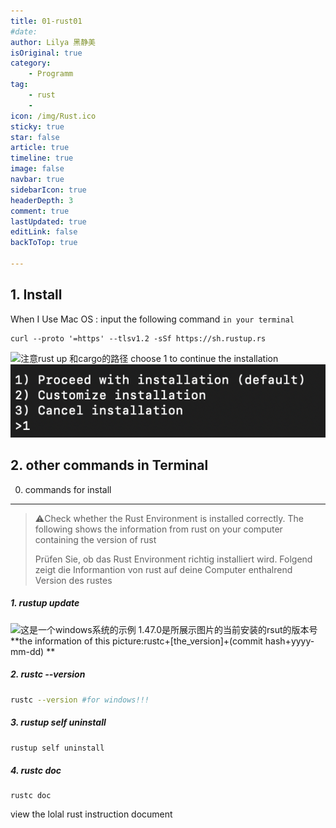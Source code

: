 ```yaml
---
title: 01-rust01
#date: 
author: Lilya 黑静美
isOriginal: true
category: 
    - Programm
tag:
    - rust
    -
icon: /img/Rust.ico
sticky: true
star: false
article: true
timeline: true
image: false
navbar: true
sidebarIcon: true
headerDepth: 3
comment: true
lastUpdated: true
editLink: false
backToTop: true

---
```


## 1. Install

When I Use Mac OS :
input the following command  `in your terminal`

```
curl --proto '=https' --tlsv1.2 -sSf https://sh.rustup.rs
```


![注意rust up 和cargo的路径](https://cdn.nlark.com/yuque/0/2023/png/39218772/1698277578713-6087c784-ba0c-4626-b3cb-57119b0c3790.png#averageHue=%23202120&clientId=ud85b67a3-b82a-4&from=paste&height=504&id=u08084f79&originHeight=970&originWidth=1320&originalType=binary&ratio=2&rotation=0&showTitle=true&size=393857&status=done&style=none&taskId=uf6e303af-3e8c-460e-9cc5-8ec8831d717&title=%E6%B3%A8%E6%84%8Frust%20up%20%E5%92%8Ccargo%E7%9A%84%E8%B7%AF%E5%BE%84&width=686 "注意rust up 和cargo的路径")
choose 1 to continue the installation
![Bildschirmfoto 2023-10-26 um 01.48.31.png](./note1.assets/1698277773697-35cf5a84-5fff-482f-b4e3-b9dbea0d16f5-20240331142323695.png)

## 2. other commands in Terminal

0. commands for install

---

> ⚠️Check whether the Rust Environment is installed correctly. The following shows the information from rust on your computer containing the version of rust
>
> Prüfen Sie, ob das Rust Environment richtig installiert wird. Folgend zeigt die Informantion von rust auf deine Computer enthalrend Version des rustes

##### 1. rustup update

![这是一个windows系统的示例 1.47.0是所展示图片的当前安装的rsut的版本号](https://cdn.nlark.com/yuque/0/2023/png/39218772/1698278979636-f4034022-070c-47fa-bc91-18f58db98160.png#averageHue=%23151515&clientId=ud85b67a3-b82a-4&from=drop&id=u49952e8b&originHeight=958&originWidth=1742&originalType=binary&ratio=2&rotation=0&showTitle=true&size=471046&status=done&style=none&taskId=u777302b2-b763-47af-8366-fd8a9a245a0&title=%E8%BF%99%E6%98%AF%E4%B8%80%E4%B8%AAwindows%E7%B3%BB%E7%BB%9F%E7%9A%84%E7%A4%BA%E4%BE%8B%201.47.0%E6%98%AF%E6%89%80%E5%B1%95%E7%A4%BA%E5%9B%BE%E7%89%87%E7%9A%84%E5%BD%93%E5%89%8D%E5%AE%89%E8%A3%85%E7%9A%84rsut%E7%9A%84%E7%89%88%E6%9C%AC%E5%8F%B7 "这是一个windows系统的示例 1.47.0是所展示图片的当前安装的rsut的版本号")
**the information of this picture:rustc+[the_version]+(commit hash+yyyy-mm-dd) **

##### 2. rustc --version

```bash
rustc --version #for windows!!!
```

##### 3. rustup self uninstall

```bash
rustup self uninstall
```

##### 4. rustc doc

```
rustc doc
```

view the lolal rust instruction document

